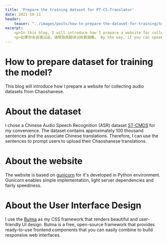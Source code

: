 ```yaml
---
title: 'Prepare the training dataset for PT-CS-Translator'
date: 2021-10-21
header: 
    teaser: "../images/posts/how-to-prepare-the-dataset-for-training/teaser.png"
excerpt:
    <p>In this blog, I will introduce how I prepare a website for collecting audio datasets from Chaoshanese. </p>
    <p>如果你会说潮汕话，请帮助我翻译训练数据集。 By the way, if you can speak ChaoshanHua, help us by providing your translation. </p>
---
```


How to prepare dataset for training the model? 
=====

This blog will introduce how I prepare a website for collecting audio datasets from Chaoshanese. 

About the dataset
===========
I chose a Chinese Audio Speech Recognition (ASR) dataset [ST-CMDS](https://link.ailemon.net/?target=http://www.openslr.org/resources/38/ST-CMDS-20170001_1-OS.tar.gz) for my convenience. The dataset contains approximately 100 thousand sentences and the associate Chinese translations. Therefore, I can use the sentences to prompt users to upload their Chaoshanese translations. 

About the website
========
The website is based on [gunicorn](https://gunicorn.org/) for it's developed in Python environment. Gunicorn enables simple implementation, light server dependencies and fairly speediness. 

About the User Interface Design
=======
I use the [Bulma](https://bulma.io/) as my CSS framework that renders beautiful and user-friendly UI design. Bulma is a free, open-source framework that provides ready-to-use frontend components that you can easily combine to build responsive web interfaces. 






